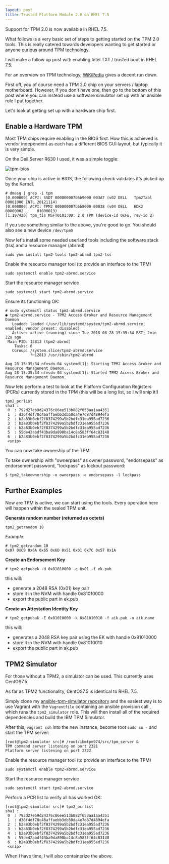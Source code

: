 ```yaml
---
layout: post
title: Trusted Platform Module 2.0 on RHEL 7.5
---
```


Support for TPM 2.0 is now available in RHEL 7.5.

What follows is a very basic set of steps to getting started on the TPM 2.0
tools. This is really catered towards developers wanting to get started or
anyone curious around TPM technology.

I will make a follow up post with enabling Intel TXT / trusted boot in RHEL 7.5.

For an overview on TPM technology, [WiKiPedia](https://en.wikipedia.org/wiki/Trusted_Platform_Module) gives a decent run down.

First off, you of course need a TPM 2.0 chip on your servers / laptop motherboard.
However, if you don't have one, then go to the bottom of this post where you
can instead  use a software simulator set up with an ansible role I put
together.

Let's look at getting set up with a hardware chip first.

Enable a Hardware TPM
---------------------

Most TPM chips require enabling in the BIOS first. How this is achieved
is vendor independent as each has a different BIOS GUI layout,
but typically it is very simple.

On the Dell Server R630 I used, it was a simple toggle:

![tpm-bios](https://raw.githubusercontent.com/lukehinds/lukehinds.github.io/master/img/tpm-bios.png)

Once your chip is active in BIOS, the following check validates it's picked up
by the Kernel.

```
# dmesg | grep -i tpm                                          
[0.000000] ACPI: SSDT 000000007b6b9000 003A7 (v02 DELL   Tpm2Tabl 00001000 INTL 20121114)
[0.000000] ACPI: TPM2 000000007b6b8000 00038 (v04 DELL   EDK2     00000002      01000013)
[1.197420] tpm_tis MSFT0101:00: 2.0 TPM (device-id 0xFE, rev-id 2)

```

If you see something similar to the above, you're good to go. You should also see
a new device `/dev/tpm0`

Now let's install some needed userland tools including the software stack (tss)
and a resource manager (abrmd)

```
sudo yum install tpm2-tools tpm2-abrmd tpm2-tss
```

Enable the resource manager tool (to provide an interface to the TPM)

```
sudo systemctl enable tpm2-abrmd.service  
```

Start the resource manager service

```
sudo systemctl start tpm2-abrmd.service  
```

Ensure its functioning OK:

```
# sudo systemctl status tpm2-abrmd.service
● tpm2-abrmd.service - TPM2 Access Broker and Resource Management Daemon
   Loaded: loaded (/usr/lib/systemd/system/tpm2-abrmd.service; enabled; vendor preset: disabled)
   Active: active (running) since Tue 2018-08-28 15:35:34 BST; 2min 22s ago
 Main PID: 12813 (tpm2-abrmd)
    Tasks: 6
   CGroup: /system.slice/tpm2-abrmd.service
           └─12813 /usr/sbin/tpm2-abrmd

Aug 28 15:35:34 nfvsdn-04 systemd[1]: Starting TPM2 Access Broker and Resource Management Daemon...
Aug 28 15:35:34 nfvsdn-04 systemd[1]: Started TPM2 Access Broker and Resource Management Daemon.

```

Now lets perform a test to look at the Platform Configuration Registers (PCRs) currently stored in the TPM (this will be a long list, so I will snip it!)

```
tpm2_pcrlist                                                 
sha1 :
 0  : 792d27eb9d24376c86ee513b882f653aa1aa4351
 1  : d36f4df70c46affaebb3db50da4e7d87d4894efa
 2  : b2a83b0ebf2f8374299a5b2bdfc31ea955ad7236
 3  : b2a83b0ebf2f8374299a5b2bdfc31ea955ad7236
 4  : b2a83b0ebf2f8374299a5b2bdfc31ea955ad7236
 5  : 55de42abdf43ba9da890ba14c8a583ff64c83148
 6  : b2a83b0ebf2f8374299a5b2bdfc31ea955ad7236
 <snip>
```

You can now take ownership of the TPM

To take ownership with "ownerpass" as owner password, "endorsepass" as
endorsement password, "lockpass" as lockout password:

```
$ tpm2_takeownership -o ownerpass -e endorsepass -l lockpass
```

Further Examples
----------------

Now are TPM is active, we can start using the tools. Every operation here will
happen within the sealed TPM unit.

**Generate random number (returned as octets)**

`tpm2_getrandom 10`

*Example:*

```
# tpm2_getrandom 10
0x07 0xC9 0x6A 0x65 0x6D 0x51 0x01 0x7C 0x57 0x1A
```

**Create an Endorsement Key**

`# tpm2_getpubek -H 0x81010000 -g 0x01 -f ek.pub`

this will:
* generate a 2048 RSA (0x01) key pair
* store it in the NVM with handle 0x81010000
* export the public part in ek.pub

**Create an Attestation Identity Key**

`# tpm2_getpubak -E 0x81010000 -k 0x81010010 -f aik.pub -n aik.name`

this will:
* generates a 2048 RSA key pair using the EK with handle 0x81010000
* store it in the NVM with handle 0x81010010
* export the public part in ak.pub

TPM2 Simulator
--------------

For those without a TPM2, a simulator can be used. This currently uses CentOS7.5

As far as TPM2 functionality, CentOS7.5 is identical to RHEL 7.5.

Simply clone my [ansible-tpm-simulator
repository](https://github.com/lukehinds/ansible-tpm-simulator) and the easiest way is to use Vagrant with the
`Vagrantfile` containing an ansible provision call , which runs the
`tpm2_simulator` role. This will then install all of the required dependencies
and build the IBM TPM Simulator.

After this, `vagrant ssh` into the new instance, become root `sudo su -` and
start the TPM server:

```
[root@tpm2-simulator src]# /root/ibmtpm974/src/tpm_server &
TPM command server listening on port 2321
Platform server listening on port 2322
```

Enable the resource manager tool (to provide an interface to the TPM)

```
sudo systemctl enable tpm2-abrmd.service  
```

Start the resource manager service

```
sudo systemctl start tpm2-abrmd.service  
```

Perform a PCR list to verify all has worked OK:

```
[root@tpm2-simulator src]# tpm2_pcrlist                                                 
sha1 :
 0  : 792d27eb9d24376c86ee513b882f653aa1aa4351
 1  : d36f4df70c46affaebb3db50da4e7d87d4894efa
 2  : b2a83b0ebf2f8374299a5b2bdfc31ea955ad7236
 3  : b2a83b0ebf2f8374299a5b2bdfc31ea955ad7236
 4  : b2a83b0ebf2f8374299a5b2bdfc31ea955ad7236
 5  : 55de42abdf43ba9da890ba14c8a583ff64c83148
 6  : b2a83b0ebf2f8374299a5b2bdfc31ea955ad7236
 <snip>
```

When I have time, I will also containerize the above.
